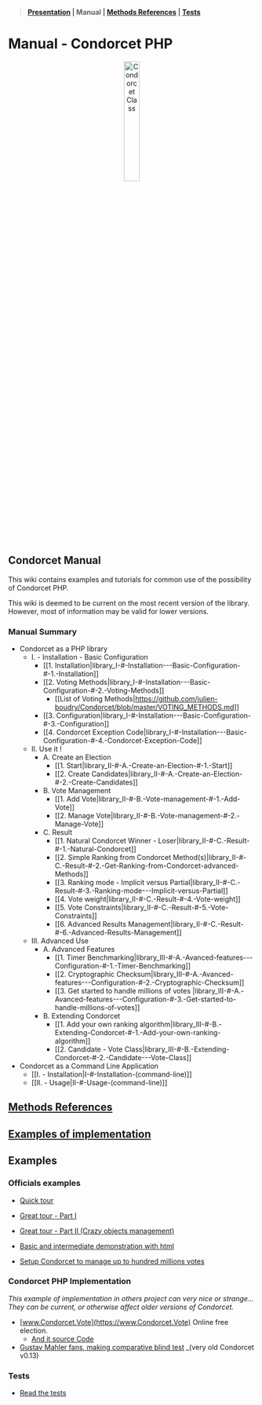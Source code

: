 > **[Presentation](https://github.com/julien-boudry/Condorcet/blob/master/README.md) | Manual | [Methods References](https://github.com/julien-boudry/Condorcet/blob/master/Documentation/README.md) | [Tests](https://github.com/julien-boudry/Condorcet/tree/master/Tests)**  

# Manual - Condorcet PHP

<p align="center">
  <img src="https://raw.githubusercontent.com/julien-boudry/Condorcet/master/condorcet-logo.png" alt="Condorcet Class" width="25%">
</p>   

## Condorcet Manual

This wiki contains examples and tutorials for common use of the possibility of Condorcet PHP.   

This wiki is deemed to be current on the most recent version of the library. However, most of information may be valid for lower versions.  


### Manual Summary

* Condorcet as a PHP library
  * I. - Installation - Basic Configuration
    * [[1. Installation|library_I-#-Installation---Basic-Configuration-#-1.-Installation]]
    * [[2. Voting Methods|library_I-#-Installation---Basic-Configuration-#-2.-Voting-Methods]]
      * [[List of Voting Methods|https://github.com/julien-boudry/Condorcet/blob/master/VOTING_METHODS.md]]
    * [[3. Configuration|library_I-#-Installation---Basic-Configuration-#-3.-Configuration]]
    * [[4. Condorcet Exception Code|library_I-#-Installation---Basic-Configuration-#-4.-Condorcet-Exception-Code]]
  * II. Use it !
    * A. Create an Election
      * [[1. Start|library_II-#-A.-Create-an-Election-#-1.-Start]] 
      * [[2. Create Candidates|library_II-#-A.-Create-an-Election-#-2.-Create-Candidates]]
    * B. Vote Management
      * [[1. Add Vote|library_II-#-B.-Vote-management-#-1.-Add-Vote]]
      * [[2. Manage Vote|library_II-#-B.-Vote-management-#-2.-Manage-Vote]]
    * C. Result
      * [[1. Natural Condorcet Winner - Loser|library_II-#-C.-Result-#-1.-Natural-Condorcet]]
      * [[2. Simple Ranking from Condorcet Method(s)|library_II-#-C.-Result-#-2.-Get-Ranking-from-Condorcet-advanced-Methods]]
      * [[3. Ranking mode - Implicit versus Partial|library_II-#-C.-Result-#-3.-Ranking-mode---Implicit-versus-Partial]]
      * [[4. Vote weight|library_II-#-C.-Result-#-4.-Vote-weight]]
      * [[5. Vote Constraints|library_II-#-C.-Result-#-5.-Vote-Constraints]]
      * [[6. Advanced Results Management|library_II-#-C.-Result-#-6.-Advanced-Results-Management]]
  * III. Advanced Use
    * A. Advanced Features
      * [[1. Timer Benchmarking|library_III-#-A.-Avanced-features---Configuration-#-1.-Timer-Benchmarking]]
      * [[2. Cryptographic Checksum|library_III-#-A.-Avanced-features---Configuration-#-2.-Cryptographic-Checksum]]
      * [[3. Get started to handle millions of votes |library_III-#-A.-Avanced-features---Configuration-#-3.-Get-started-to-handle-millions-of-votes]]
    * B. Extending Condorcet
      * [[1. Add your own ranking algorithm|library_III-#-B.-Extending-Condorcet-#-1.-Add-your-own-ranking-algorithm]]
      * [[2. Candidate - Vote Class|library_III-#-B.-Extending-Condorcet-#-2.-Candidate---Vote-Class]]
* Condorcet as a Command Line Application
  * [[I. - Installation|I-#-Installation-(command-line)]]
  * [[II. - Usage|II-#-Usage-(command-line)]]

## [Methods References](https://github.com/julien-boudry/Condorcet/tree/master/Documentation/README.md)

## [Examples of implementation](https://github.com/julien-boudry/Condorcet/wiki#examples)

## Examples

### Officials examples

* [Quick tour](https://github.com/julien-boudry/Condorcet#really-quick-and-simple-example)  
* [Great tour - Part I](https://github.com/julien-boudry/Condorcet/blob/master/Examples/1.%20Overview.php)
* [Great tour - Part II (Crazy objects management)](https://github.com/julien-boudry/Condorcet/blob/master/Examples/2.%20AdvancedObjectManagement.php)
* [Basic and intermediate demonstration with html](https://github.com/julien-boudry/Condorcet/tree/master/Examples/Examples-with-html)

* [Setup Condorcet to manage up to hundred millions votes](https://github.com/julien-boudry/Condorcet/blob/master/Examples/Specifics_Examples/use_large_election_external_database_drivers.php)


### Condorcet PHP Implementation

_This example of implementation in others project can very nice or strange... They can be current, or otherwise affect older versions of Condorcet._   

* [www.Condorcet.Vote](https://www.Condorcet.Vote) Online free election.    
  * [And it source Code](https://github.com/julien-boudry/Condorcet.Vote)
* [Gustav Mahler fans, making comparative blind test](https://github.com/julien-boudry/Mahler-S2-BlindTest-Condorcet) _(very old Condorcet v0.13)


### Tests

* [Read the tests](https://github.com/julien-boudry/Condorcet/tree/master/Tests)